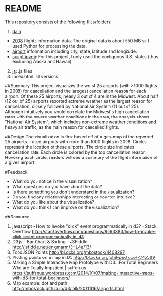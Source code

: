 README
====================================================
This repository consists of the following files/folders: 

1. [data](https://github.com/LiChangNY/LiChangNY.github.io/tree/master/d3/v2/data)
  * [2008](http://stat-computing.org/dataexpo/2009/the-data.html) flights information data. The original data is about 650 MB so I used Python for processing the data.
  * [airport](http://stat-computing.org/dataexpo/2009/supplemental-data.html) information including city, state, latitude and longitude. 
  * [script.ipynb](https://github.com/LiChangNY/LiChangNY.github.io/tree/master/d3/v2/data/script.ipynb): For this project, I only used the contiguous U.S. states (thus excluding Alaska and Hawaii). 
2. [js](https://github.com/LiChangNY/LiChangNY.github.io/tree/master/d3/v2/js): .js files
3. index.html: all versions

##Summary
This project visualizes the worst 25 airports (with >1000 flights in 2008) for cancellation and the laregest cancellation reason for each airport. Of these 25 airports, nearly 3 out of 4 are in the Midwest. About half (12 out of 25) airports reported extreme weather as the largest reason for cancellation, closely followed by National Air System (11 out of 25). Although intuitively you would correlate the Midwest's high cancellation rates with the severe weather conditions in the area, the analysis shows "National Air System", which includes non-extreme weather conditions and heavy air traffic, as the main reason for cancelled flights. 

##Design
The visualization is first based off of a geo-map of the reported 25 airports. I used airports with more than 1000 flights in 2008. Circles represent the location of these airports. The circle size indicates cancellation rate. Each circle is colored by the top cancellation reason. Hovering each circle, readers will see a summary of the flight information of a given airport.   

#Feedback
- What do you notice in the visualization? 
- What questions do you have about the data?
- Is there something you don't understand in the visualization?
- Do you find any relationships interesting or counter-intuitive?
- What do you like about the visualization?
- What do you think I can improve on  the visualization?


##Resource
1. javascript - How to invoke "click" event programmatically in d3? - Stack Overflow
http://stackoverflow.com/questions/9063383/how-to-invoke-click-event-programmatically-in-d3
2. D3.js - Bar Chart & Sorting - JSFiddle http://jsfiddle.net/enigmarm/3HL4a/13/
3. TopoJSON Points http://bl.ocks.org/mbostock/4408297
4. Plotting points on a map in D3 http://bl.ocks.org/phil-pedruco/7745589
5. Making a Simple Interactive Map Prototype with D3…For Total Beginners Who are Totally Impatient | suffen.us
https://suffenus.wordpress.com/2014/01/07/making-interactive-maps-with-d3-for-total-beginners/
6. Map example: dot and path http://mbostock.github.io/d3/talk/20111116/airports.html
